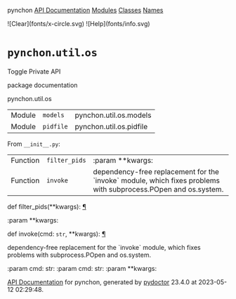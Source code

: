 <div class="container-fluid">

<div class="navbar-header">

<div class="navlinks">

<span class="navbar-brand"> pynchon [API Documentation](index.html)
</span> [Modules](moduleIndex.html) [Classes](classIndex.html)
[Names](nameIndex.html)

<div id="search-box-container">

<div class="input-group">

<span class="input-group-btn">
<span id="search-clear-button" class="btn btn-default">![Clear](fonts/x-circle.svg)</span>
<span id="search-help-button" class="btn btn-default">![Help](fonts/info.svg)</span>
</span>

</div>

</div>

</div>

<div id="search-results-container" style="display: none;">

<div id="search-buttons">

<span id="search-docstrings-button" class="label label-default"> search
in docstrings </span>

</div>

# Cannot search: JavaScript is not supported/enabled in your browser.

<div id="search-help-box" class="hint">

Search bar offers the following options:

  - **Term presence.** The below example searches for documents that
    must contain “foo”, might contain “bar” and must not contain “baz”:
    `+foo bar -baz`

  - **Wildcards.** The below example searches for documents with words
    beginning with “foo”: `foo*`

  - **Search in specific fields.** The following search matches all
    objects in "twisted.mail" that matches “search”:
    `+qname:twisted.mail.* +search`
    
    Possible fields: 'name', 'qname' (fully qualified name),
    'docstring', and 'kind'. Last two fields are only applicable if
    "search in docstrings" is enabled.

  - **Fuzzy matches.** The following search matches all documents that
    have a word within 1 edit distance of “foo”: `foo~1`

</div>

<div id="search-status">

</div>

<div id="search-warn-box" class="warning" style="display: none;">

<span id="search-warn"></span>

</div>

<div style="margin-top: 8px;">

Results provided by [Lunr.js](https://lunrjs.com)

</div>

</div>

</div>

</div>

<div class="container-fluid">

<div class="sidebarcontainer" style="display: none;">

<div class="sidebar">

<div>

<div class="thingTitle">

<span>Package</span> `os`

</div>

<div>

<div class="childrenKindTitle">

Modules

</div>

  - 
    
    <div class="itemName">
    
    `models`
    
    </div>

  - 
    
    <div class="itemName">
    
    `pidfile`
    
    </div>

<div class="childrenKindTitle">

Functions

</div>

  - 
    
    <div class="itemName">
    
    `filter_pids`
    
    </div>

  - 
    
    <div class="itemName">
    
    `invoke`
    
    </div>

</div>

</div>

<div>

<div class="thingTitle">

<span>Package</span> `util`

</div>

<div>

<div class="childrenKindTitle">

Modules

</div>

  - 
    
    <div class="itemName">
    
    `console`
    
    </div>

  - 
    
    <div class="itemName">
    
    `files`
    
    </div>

  - 
    
    <div class="itemName">
    
    `os`
    
    </div>

  - 
    
    <div class="itemName">
    
    `shfmt`
    
    </div>

  - 
    
    <div class="itemName">
    
    `text`
    
    </div>

  - 
    
    <div class="itemName">
    
    `click`
    
    </div>

  - 
    
    <div class="itemName">
    
    `complexity`
    
    </div>

  - 
    
    <div class="itemName">
    
    `config`
    
    </div>

  - 
    
    <div class="itemName">
    
    `events`
    
    </div>

  - 
    
    <div class="itemName">
    
    `grip`
    
    </div>

  - 
    
    <div class="itemName">
    
    `lme`
    
    </div>

  - 
    
    <div class="itemName">
    
    `oop`
    
    </div>

  - 
    
    <div class="itemName">
    
    `python`
    
    </div>

  - 
    
    <div class="itemName">
    
    `tagging`
    
    </div>

  - 
    
    <div class="itemName">
    
    `testing`
    
    </div>

  - 
    
    <div class="itemName">
    
    `typing`
    
    </div>

<div class="childrenKindTitle">

Functions

</div>

  - 
    
    <div class="itemName">
    
    `click_recursive_help`
    
    </div>

  - 
    
    <div class="itemName">
    
    `find_src_root`
    
    </div>

  - 
    
    <div class="itemName">
    
    `get_root`
    
    </div>

  - 
    
    <div class="itemName">
    
    `is_python_project`
    
    </div>

<div class="childrenKindTitle">

Variables

</div>

  - 
    
    <div class="itemName">
    
    `LOGGER`
    
    </div>

</div>

</div>

</div>

<div id="collapseSideBar">

<span class="btn btn-link"></span>

</div>

</div>

<div id="main">

<div class="page-header">

# `pynchon`.`util`.`os`

<div id="showPrivate">

Toggle Private API

</div>

</div>

<div class="categoryHeader">

package documentation

</div>

<div class="extrasDocstring">

</div>

<div class="moduleDocstring">

<div>

pynchon.util.os

</div>

</div>

<div id="splitTables">

|        |           |                         |
| ------ | --------- | ----------------------- |
| Module | `models`  | pynchon.util.os.models  |
| Module | `pidfile` | pynchon.util.os.pidfile |

From `__init__.py`:

|          |               |                                                                                                                  |
| -------- | ------------- | ---------------------------------------------------------------------------------------------------------------- |
| Function | `filter_pids` | :param \*\*kwargs:                                                                                               |
| Function | `invoke`      | dependency-free replacement for the \`invoke\` module, which fixes problems with subprocess.POpen and os.system. |

</div>

<div id="childList">

<div class="basefunction">

<span id="pynchon.util.os.filter_pids"></span>
<span id="filter_pids"></span>

<div class="functionHeader">

<span class="py-keyword">def</span>
<span class="py-defname">filter\_pids</span><span class="function-signature">(\*\*kwargs)</span>:
[¶](#filter_pids "pynchon.util.os.filter_pids")

</div>

<div class="docstring functionBody">

<div>

:param \*\*kwargs:

</div>

</div>

</div>

<div class="basefunction">

<span id="pynchon.util.os.invoke"></span> <span id="invoke"></span>

<div class="functionHeader">

<span class="py-keyword">def</span>
<span class="py-defname">invoke</span><span class="function-signature">(cmd:
`str`, \*\*kwargs)</span>: [¶](#invoke "pynchon.util.os.invoke")

</div>

<div class="docstring functionBody">

<div>

dependency-free replacement for the \`invoke\` module, which fixes
problems with subprocess.POpen and os.system.

:param cmd: str: :param cmd: str: :param \*\*kwargs:

</div>

</div>

</div>

</div>

</div>

</div>

<div class="container">

[API Documentation](index.html) for pynchon, generated by
[pydoctor](https://github.com/twisted/pydoctor/) 23.4.0 at 2023-05-12
02:29:48.

</div>

